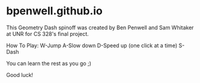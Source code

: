 # bpenwell.github.io

This Geometry Dash spinoff was created by Ben Penwell and Sam Whitaker at UNR for CS 328's final project.

How To Play:
W-Jump
A-Slow down
D-Speed up (one click at a time)
S-Dash

You can learn the rest as you go ;)

Good luck!
